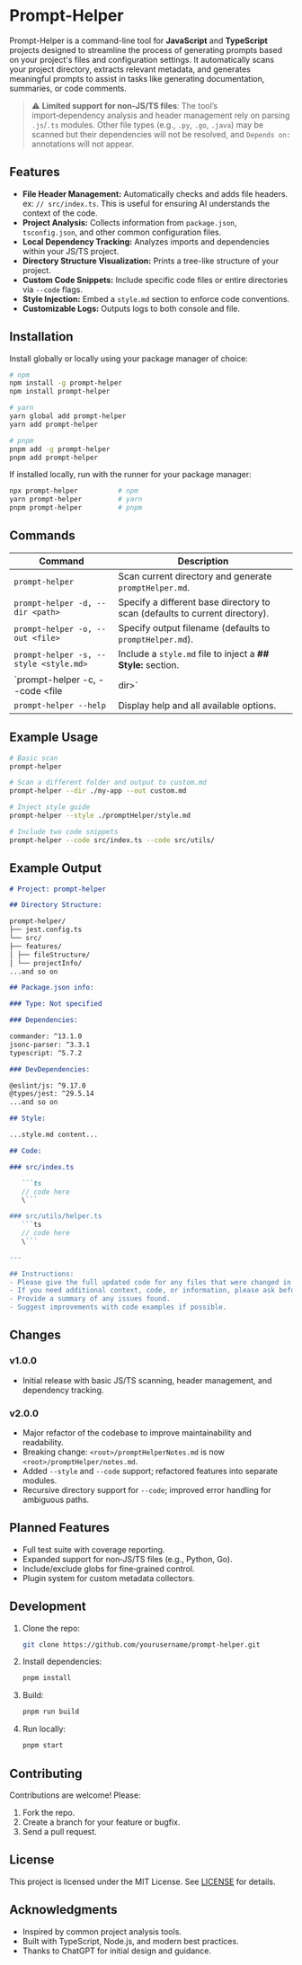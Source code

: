 # Prompt-Helper

Prompt-Helper is a command-line tool for **JavaScript** and **TypeScript**
projects designed to streamline the process of generating prompts based on your
project's files and configuration settings. It automatically scans your project
directory, extracts relevant metadata, and generates meaningful prompts to
assist in tasks like generating documentation, summaries, or code comments.

> ⚠️ **Limited support for non‑JS/TS files**: The tool’s import‑dependency
> analysis and header management rely on parsing `.js`/`.ts` modules. Other file
> types (e.g., `.py`, `.go`, `.java`) may be scanned but their dependencies will
> not be resolved, and `Depends on:` annotations will not appear.

## Features

- **File Header Management:** Automatically checks and adds file headers. ex:
  `// src/index.ts`. This is useful for ensuring AI understands the context of
  the code.
- **Project Analysis:** Collects information from `package.json`,
  `tsconfig.json`, and other common configuration files.
- **Local Dependency Tracking:** Analyzes imports and dependencies within your
  JS/TS project.
- **Directory Structure Visualization:** Prints a tree-like structure of your
  project.
- **Custom Code Snippets:** Include specific code files or entire directories
  via `--code` flags.
- **Style Injection:** Embed a `style.md` section to enforce code conventions.
- **Customizable Logs:** Outputs logs to both console and file.

## Installation

Install globally or locally using your package manager of choice:

```bash
# npm
npm install -g prompt-helper
npm install prompt-helper

# yarn
yarn global add prompt-helper
yarn add prompt-helper

# pnpm
pnpm add -g prompt-helper
pnpm add prompt-helper
```

If installed locally, run with the runner for your package manager:

```bash
npx prompt-helper          # npm
yarn prompt-helper         # yarn
pnpm prompt-helper         # pnpm
```

## Commands

| Command                                | Description                                                                 |
|----------------------------------------|-----------------------------------------------------------------------------|
| `prompt-helper`                        | Scan current directory and generate `promptHelper.md`.                      |
| `prompt-helper -d, --dir <path>`       | Specify a different base directory to scan (defaults to current directory). |
| `prompt-helper -o, --out <file>`       | Specify output filename (defaults to `promptHelper.md`).                    |
| `prompt-helper -s, --style <style.md>` | Include a `style.md` file to inject a **## Style:** section.                |
| `prompt-helper -c, --code <file        | dir>`                                                                       | Include a specific code file or all files in a directory under a **## Code:** section.               |
| `prompt-helper --help`                 | Display help and all available options.                                     |

## Example Usage

```bash
# Basic scan
prompt-helper

# Scan a different folder and output to custom.md
prompt-helper --dir ./my-app --out custom.md

# Inject style guide
prompt-helper --style ./promptHelper/style.md

# Include two code snippets
prompt-helper --code src/index.ts --code src/utils/
```

## Example Output

```markdown
# Project: prompt-helper

## Directory Structure:

prompt-helper/
├── jest.config.ts
└── src/
├── features/
│ ├── fileStructure/
│ └── projectInfo/
...and so on

## Package.json info:

### Type: Not specified

### Dependencies:

commander: ^13.1.0
jsonc-parser: ^3.3.1
typescript: ^5.7.2

### DevDependencies:

@eslint/js: ^9.17.0
@types/jest: ^29.5.14
...and so on

## Style:

...style.md content...

## Code:

### src/index.ts

   ```ts
   // code here
   \```

### src/utils/helper.ts
   ```ts
   // code here
   \```

---

## Instructions:
- Please give the full updated code for any files that were changed in a Markdown code block.
- If you need additional context, code, or information, please ask before proceeding.
- Provide a summary of any issues found.
- Suggest improvements with code examples if possible.
```

## Changes

### v1.0.0

- Initial release with basic JS/TS scanning, header management, and dependency
  tracking.

### v2.0.0

- Major refactor of the codebase to improve maintainability and readability.
- Breaking change: `<root>/promptHelperNotes.md` is now
  `<root>/promptHelper/notes.md`.
- Added `--style` and `--code` support; refactored features into separate
  modules.
- Recursive directory support for `--code`; improved error handling for
  ambiguous paths.

## Planned Features

- Full test suite with coverage reporting.
- Expanded support for non‑JS/TS files (e.g., Python, Go).
- Include/exclude globs for fine‑grained control.
- Plugin system for custom metadata collectors.

## Development

1. Clone the repo:
    ```bash
    git clone https://github.com/yourusername/prompt-helper.git
    ```

2. Install dependencies:
    ```bash
    pnpm install
    ```

3. Build:
    ```bash
    pnpm run build
    ```

4. Run locally:
    ```bash
    pnpm start
    ```

## Contributing

Contributions are welcome! Please:

1. Fork the repo.
2. Create a branch for your feature or bugfix.
3. Send a pull request.

## License

This project is licensed under the MIT License. See [LICENSE](LICENSE) for
details.

## Acknowledgments

- Inspired by common project analysis tools.
- Built with TypeScript, Node.js, and modern best practices.
- Thanks to ChatGPT for initial design and guidance.


